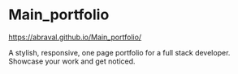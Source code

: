 # Main_portfolio

https://abraval.github.io/Main_portfolio/

A stylish, responsive, one page portfolio for a full stack developer. Showcase your work and get noticed.
